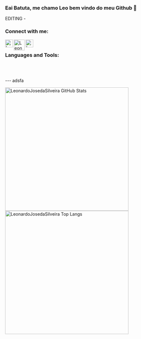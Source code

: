<!-- referencias 

Instruction - codeSTACKr - https://www.youtube.com/watch?v=n6d4KHSKqGk&t=107s
Friend example - LeonarDev - https://github.com/LeonarDev

Linkedin icon - freepik - https://www.flaticon.com/authors/freepik
Page icon - surang - https://www.flaticon.com/br/autores/surang
Instagram icon - vitaly-gorbachev - https://www.flaticon.com/authors/vitaly-gorbachev

Shilds for icons - https://shields.io/
Other icons - https://simpleicons.org/

-->

<!-- Links -->

[linkedin]: https://www.linkedin.com/in/leonardojosedasilveira/
[instagram]: https://www.instagram.com/leonardojosedasilveira/
[website]: https://leonardojosedasilveira.github.io/

[vsCode]: coloqueOlinkAqui
[js]: coloqueOlinkAqui
[html5]: coloqueOlinkAqui
[css3]: coloqueOlinkAqui
[nodeJs]: coloqueOlinkAqui
[react]: coloqueOlinkAqui
[gitHub]: coloqueOlinkAqui
[git]: coloqueOlinkAqui
[gnuBash]: coloqueOlinkAqui
[jest]: coloqueOlinkAqui
[trello]: coloqueOlinkAqui
[figma]: coloqueOlinkAqui
[slack]: coloqueOlinkAqui
[linux]: coloqueOlinkAqui
[ESLint]: coloqueOlinkAqui
[Markdown]: coloqueOlinkAqui

<!-- Links / -->

### Eai Batuta, me chamo Leo bem vindo do meu Github 🤘

EDITING - 

<!--
## I'm a Husband, Father, Developer, and Teacher!!

- 🔭 I just launched my first course: [Become A VS Code SuperHero!][course]!
- 🌱 I’m currently learning everything 🤣
- 👯 I’m looking to collaborate with other content creators
- 🥅 2020 Goals: Contribute more to Open Source projects
- ⚡ Fun fact: I love to draw and play guitar / drums


### 🎧 Spotify Playing 🤘

[<img src="https://now-playing-codestackr.vercel.app/api/spotify-playing" alt="codeSTACKr Spotify Playing" width="350" />](https://open.spotify.com/user/swyqyimdc12jajde4vpwd2x1b)
-->
### Connect with me:

[<img align="left" alt="Leonardo | LinkedIn" width="25px" src="https://www.flaticon.com/svg/vstatic/svg/1384/1384171.svg?token=exp=1620281309~hmac=c8f4e9fccf59c494c3be93ec9c816f69" />][linkedin]
[<img align="left" alt="Leonardo | Portfólio" width="35px" src="https://www.flaticon.com/svg/vstatic/svg/2400/2400410.svg?token=exp=1620278921~hmac=799f1fb6299a55806fe06c1259db7cb7" />][website]
[<img align="left" alt="Leonardo | Instagram" width="25px" src="https://www.flaticon.com/svg/vstatic/svg/930/930308.svg?token=exp=1620279708~hmac=6048416974c0e920387e646f540c9d9e" />][instagram]

<br />

### Languages and Tools:

<!--  
[<img align="left" alt="Visual Studio Code" width="180px" src="https://img.shields.io/badge/Visual%20Studio%20Code-black?style=flat&logo=visual-studio&logoColor=blue" />][vscode]
[<img align="left" alt="Java Script" width="120px" src="https://img.shields.io/badge/JavaScript-black?style=flat&logo=JavaScript&logoColor=#F7DF1E" />][js]
[<img align="left" alt="Java Script" width="120px" src="https://img.shields.io/badge/HTML%205-black?style=flat&logo=html5&logoColor=#E34F26" />][html5]
[<img align="left" alt="Java Script" width="120px" src="https://img.shields.io/badge/CSS%203-black?style=flat&logo=css3&logoColor=blue" />][css3]
[<img align="left" alt="Java Script" width="120px" src="https://img.shields.io/badge/Node%20Js-black?style=flat&logo=node.js&logoColor=#339933" />][nodeJs]
[<img align="left" alt="Java Script" width="120px" src="https://img.shields.io/badge/React-black?style=flat&logo=react&logoColor=#61DAFB" />][react]
[<img align="left" alt="Java Script" width="120px" src="https://img.shields.io/badge/GitHub-black?style=flat&logo=github&logoColor=white" />][gitHub]
[<img align="left" alt="Java Script" width="120px" src="https://img.shields.io/badge/Git-black?style=flat&logo=git&logoColor=#F05032" />][git]
[<img align="left" alt="Java Script" width="120px" src="https://img.shields.io/badge/GNU%20Bash-black?style=flat&logo=gnu-bash&logoColor=#4EAA25" />][gnuBash]
[<img align="left" alt="Java Script" width="120px" src="https://img.shields.io/badge/Jest%20Code-black?style=flat&logo=jest&logoColor=red" />][jest]
[<img align="left" alt="Java Script" width="120px" src="https://img.shields.io/badge/Trello-black?style=flat&logo=trello&logoColor=blue" />][trello]
[<img align="left" alt="Java Script" width="120px" src="https://img.shields.io/badge/Figma-black?style=flat&logo=figma&logoColor=#F24E1E" />][figma]
[<img align="left" alt="Java Script" width="120px" src="https://img.shields.io/badge/Slack-black?style=flat&logo=slack&logoColor=purple" />][slack]
[<img align="left" alt="Java Script" width="120px" src="https://img.shields.io/badge/Linux-black?style=flat&logo=linux&logoColor=#FCC624" />][linux]
[<img align="left" alt="Java Script" width="120px" src="https://img.shields.io/badge/Eslint-black?style=flat&logo=eslint&logoColor=purple" />][ESLint]
[<img align="left" alt="Java Script" width="120px" src="https://img.shields.io/badge/Markdown-black?style=flat&logo=markdown&logoColor=#000000" />][Markdown]
 -->






<br />
<br />

--- adsfa


<!--                           NEXT DOOR 

### 📺 Latest YouTube Videos

<!-- YOUTUBE:START 
- [10 Things I Wish I Knew Before I Started Programming](https://www.youtube.com/watch?v=x4gu6JGwKAI)
- [[#10] Don't MISS These Amazing Web Dev Videos! (STACKr News 2021, Issue #10)](https://www.youtube.com/watch?v=xDVgpW1tig4)
- [Top VS Code Updates | v1.54 Released!! | Tips & Tricks 2021 (Visual Studio Code)](https://www.youtube.com/watch?v=Qj6Jya9APiU)
- [[#9] 🤯 42 Amazing Web Dev Videos! #WomensHistoryMonth (STACKr News 2021, Issue #9)](https://www.youtube.com/watch?v=OSLyP8L0s_k)
- [Brackets is Dead | Switch to VS Code (Visual Studio Code Setup 2021)](https://www.youtube.com/watch?v=MQxLbUX5BFA)
<!-- YOUTUBE:END 

➡️ [more videos...](https://youtube.com/codestackr)


---

### 📕 Latest Blog Posts

<!-- BLOG-POST-LIST:START 
- [How To Pass Application Tracking Systems (ATS) & Get Interviews - Resume Tips for Software Developer](https://dev.to/codestackr/how-to-pass-application-tracking-systems-ats-get-interviews-resume-tips-for-software-developer-4bmo)
- [Microinteractions: Password Validation Animation](https://dev.to/codestackr/microinteractions-password-validation-animation-5629)
- [Notion + YouTube - A Powerful Combination for Productivity](https://dev.to/codestackr/notion-youtube-a-powerful-combination-for-productivity-1def)
- [Regular Expressions (RegEx) Crash Course](https://dev.to/codestackr/regular-expressions-regex-crash-course-248n)
- [Emmet Part 2 - Advanced](https://dev.to/codestackr/emmet-part-2-advanced-4c65)
<!-- BLOG-POST-LIST:END 

➡️ [more blog posts...](https://codestackr.com)

---

<details>
  <summary>:zap: Recent GitHub Activity</summary>
  
<!--START_SECTION:activity
1. ❗️ Closed issue [#8](https://github.com/codeSTACKr/free-developer-resources/issues/8) in [codeSTACKr/free-developer-resources](https://github.com/codeSTACKr/free-developer-resources)
2. 🗣 Commented on [#8](https://github.com/codeSTACKr/free-developer-resources/issues/8) in [codeSTACKr/free-developer-resources](https://github.com/codeSTACKr/free-developer-resources)
3. 🗣 Commented on [#7](https://github.com/codeSTACKr/free-developer-resources/issues/7) in [codeSTACKr/free-developer-resources](https://github.com/codeSTACKr/free-developer-resources)
4. 🎉 Merged PR [#7](https://github.com/codeSTACKr/free-developer-resources/pull/7) in [codeSTACKr/free-developer-resources](https://github.com/codeSTACKr/free-developer-resources)
5. 🗣 Commented on [#3](https://github.com/codeSTACKr/codestackr-vscode-theme/issues/3) in [codeSTACKr/codestackr-vscode-theme](https://github.com/codeSTACKr/codestackr-vscode-theme)
<!--END_SECTION:activity

</details>
<!--  -->
<!-- <details>
  <summary>:zap: GitHub Stats</summary>

  <img align="left" alt="codeSTACKr's GitHub Stats" src="https://github-readme-stats.codestackr.vercel.app/api?username=codeSTACKr&show_icons=true&hide_border=true" />

</details> -->

<!-- 
--> 

<!-- <p> -->

 <img align="left" width="400px" alt="LeonardoJosedaSilveira GitHub Stats" src="https://github-readme-stats.codestackr.vercel.app/api?username=LeonardoJosedaSilveira&theme=dark&show_icons=true&hide_border=true" /> 

 <img align="rigth" width="400px" alt="LeonardoJosedaSilveira Top Langs" src="https://github-readme-stats.vercel.app/api/top-langs/?username=LeonardoJosedaSilveira&theme=dark&layout=compact&hide_border=true" /> 

<!-- </p> -->
